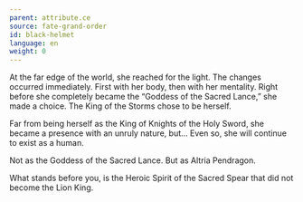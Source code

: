 ```yaml
---
parent: attribute.ce
source: fate-grand-order
id: black-helmet
language: en
weight: 0
---
```


At the far edge of the world, she reached for the light.
The changes occurred immediately.
First with her body, then with her mentality.
Right before she completely became the “Goddess of the Sacred Lance,” she made a choice.
The King of the Storms chose to be herself.

Far from being herself as the King of Knights of the Holy Sword, she became a presence with an unruly nature, but…
Even so, she will continue to exist as a human.

Not as the Goddess of the Sacred Lance.
But as Altria Pendragon.

What stands before you, is the Heroic Spirit of the Sacred Spear that did not become the Lion King.
